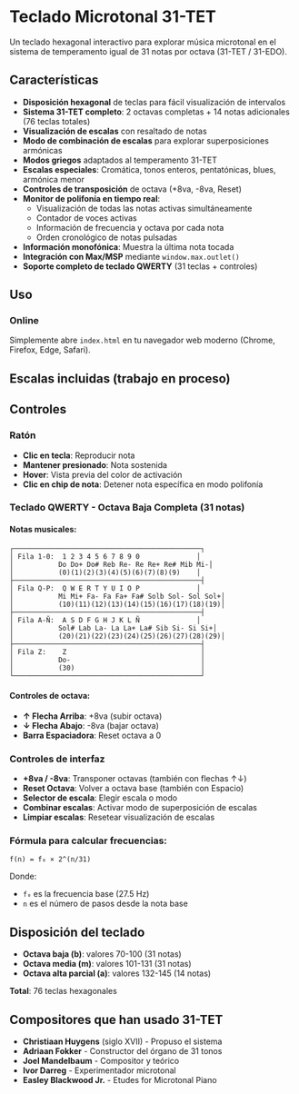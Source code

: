 # Teclado Microtonal 31-TET

Un teclado hexagonal interactivo para explorar música microtonal en el sistema de temperamento igual de 31 notas por octava (31-TET / 31-EDO).

## Características

- **Disposición hexagonal** de teclas para fácil visualización de intervalos
- **Sistema 31-TET completo**: 2 octavas completas + 14 notas adicionales (76 teclas totales)
- **Visualización de escalas** con resaltado de notas
- **Modo de combinación de escalas** para explorar superposiciones armónicas
- **Modos griegos** adaptados al temperamento 31-TET
- **Escalas especiales**: Cromática, tonos enteros, pentatónicas, blues, armónica menor
- **Controles de transposición** de octava (+8va, -8va, Reset)
- **Monitor de polifonía en tiempo real**: 
  - Visualización de todas las notas activas simultáneamente
  - Contador de voces activas
  - Información de frecuencia y octava por cada nota
  - Orden cronológico de notas pulsadas
- **Información monofónica**: Muestra la última nota tocada
- **Integración con Max/MSP** mediante `window.max.outlet()`
- **Soporte completo de teclado QWERTY** (31 teclas + controles)

## Uso

### Online
Simplemente abre `index.html` en tu navegador web moderno (Chrome, Firefox, Edge, Safari).

## Escalas incluidas (trabajo en proceso)

## Controles

### Ratón
- **Clic en tecla**: Reproducir nota
- **Mantener presionado**: Nota sostenida
- **Hover**: Vista previa del color de activación
- **Clic en chip de nota**: Detener nota específica en modo polifonía

### Teclado QWERTY - Octava Baja Completa (31 notas)

#### Notas musicales:
```
┌──────────────────────────────────────────────┐
│ Fila 1-0:  1 2 3 4 5 6 7 8 9 0              │
│           Do Do+ Do# Reb Re- Re Re+ Re# Mib Mi-│
│           (0)(1)(2)(3)(4)(5)(6)(7)(8)(9)    │
├──────────────────────────────────────────────┤
│ Fila Q-P:  Q W E R T Y U I O P              │
│           Mi Mi+ Fa- Fa Fa+ Fa# Solb Sol- Sol Sol+│
│           (10)(11)(12)(13)(14)(15)(16)(17)(18)(19)│
├──────────────────────────────────────────────┤
│ Fila A-Ñ:  A S D F G H J K L Ñ              │
│           Sol# Lab La- La La+ La# Sib Si- Si Si+│
│           (20)(21)(22)(23)(24)(25)(26)(27)(28)(29)│
├──────────────────────────────────────────────┤
│ Fila Z:    Z                                 │
│           Do-                                │
│           (30)                               │
└──────────────────────────────────────────────┘
```

#### Controles de octava:
- **↑ Flecha Arriba**: +8va (subir octava)
- **↓ Flecha Abajo**: -8va (bajar octava)  
- **Barra Espaciadora**: Reset octava a 0

### Controles de interfaz
- **+8va / -8va**: Transponer octavas (también con flechas ↑↓)
- **Reset Octava**: Volver a octava base (también con Espacio)
- **Selector de escala**: Elegir escala o modo
- **Combinar escalas**: Activar modo de superposición de escalas
- **Limpiar escalas**: Resetear visualización de escalas

### Fórmula para calcular frecuencias:
```
f(n) = f₀ × 2^(n/31)
```
Donde:
- `f₀` es la frecuencia base (27.5 Hz)
- `n` es el número de pasos desde la nota base

## Disposición del teclado

- **Octava baja (b)**: valores 70-100 (31 notas)
- **Octava media (m)**: valores 101-131 (31 notas)
- **Octava alta parcial (a)**: valores 132-145 (14 notas)

**Total**: 76 teclas hexagonales

## Compositores que han usado 31-TET

- **Christiaan Huygens** (siglo XVII) - Propuso el sistema
- **Adriaan Fokker** - Constructor del órgano de 31 tonos
- **Joel Mandelbaum** - Compositor y teórico
- **Ivor Darreg** - Experimentador microtonal
- **Easley Blackwood Jr.** - Etudes for Microtonal Piano
